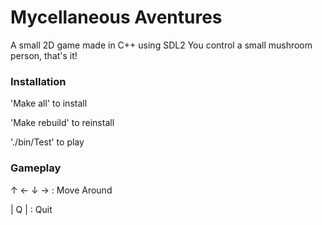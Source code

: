 # Mycellaneous Aventures
A small 2D game made in C++ using SDL2
You control a small mushroom person, that's it!

### Installation

'Make all' to install

'Make rebuild' to reinstall

'./bin/Test' to play

### Gameplay

  ↑
← ↓ →  : Move Around


| Q |  : Quit
